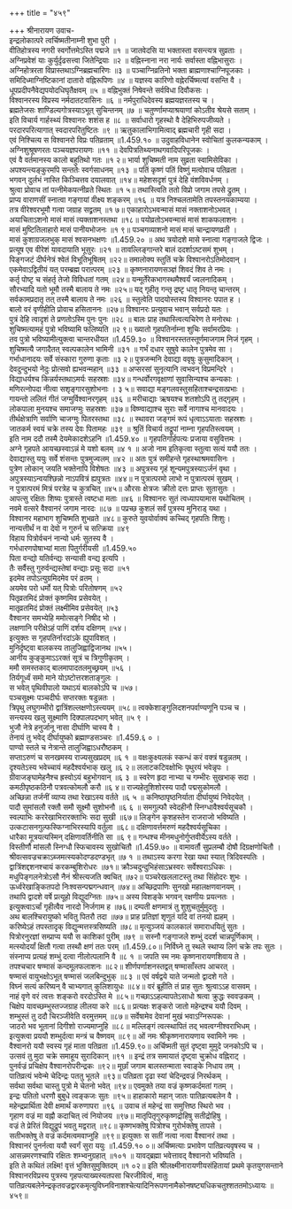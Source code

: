 +++
title = "४५९"

+++
श्रीनारायण उवाच-  
इन्द्रलोकात्परे त्वर्चिष्मतीनाम्नी शुभा पुरी ।  
वीतिहोत्रस्य नगरी स्वर्गोत्तमेऽस्ति पद्मजे ॥१ ॥
जातवेदसि या भक्तास्ता वसन्त्यत्र सुव्रताः ।  
अग्निप्रवेशं याः कुर्युर्दृढसत्त्वा जितेन्द्रियाः ॥२ ॥
वह्निस्नाना नरा नार्यः सर्वास्ता वह्निभासुराः ।  
अग्निहोत्ररता विप्रास्तथाऽग्निब्रह्मचारिणः ॥३ ॥
पञ्चाग्निव्रतिनो भक्ता ब्राह्मणाश्चाग्निपूजकाः ।  
समिदिध्माग्निष्टिकानां दातारो वह्निरूपिणः ॥४ ॥
यज्ञस्य कारिणो वह्नेरर्चिष्मत्यां वसन्ति वै ।  
धूपप्रदीपनैवेद्यपयोदधिघृतैक्षवम् ॥५ ॥
वह्निभुक्तं निषेवन्ते सर्वविधा दिवौकसः ।  
विश्वानरस्य विप्रस्य नर्मदातटवासिनः ॥६ ॥
नर्मपुराधिदेवस्य ब्रह्मयज्ञरतस्य च ।  
ब्रह्मतेजसः शाण्डिल्यगोत्रस्याऽभूत् सुचिन्तनम् ॥७ ॥
चतुर्ण्णामप्याश्रयाणां कोऽतीव श्रेयसे सताम् ।  
इति विचार्य गार्हस्थ्यं विश्वानरः शशंस ह ॥८ ॥
सर्वाधारो गृहस्थो वै देहिभिरुपजीव्यते ।  
परदारपरित्यागात् स्वदारपरितुष्टितः ॥९ ॥
ऋतुकालाभिगामित्वाद् ब्रह्मचारी गृही सदा ।  
एवं निश्चित्य स विश्वानरो विप्रः पतिव्रताम् ॥1.459.१० ॥
उदुवाहविधानेन स्वोचितां कुलकन्यकाम् ।  
अग्निशुश्रूषणरतः पञ्चयज्ञपरायणः ॥११ ॥
देवपित्रतिथ्यनाथगवादिपरिपूजकः ।  
एवं वै वर्तमानस्य कालो बहुतिथो गतः ॥१ २॥
भार्या शुचिष्मती नाम सुव्रता स्वामिसेविका ।  
अपश्यन्त्यङ्कुरमपि सन्ततेः स्वर्गसाधनम् ॥१३ ॥
पतिं कृष्णं पतिं विष्णुं मत्वोवाच पतिव्रता ।  
भगवन् दुर्लभं नास्ति किञ्चित्तव दयालवात् ॥१४॥
महेशसदृशं पुत्रं देहि वंशविवर्धनम् ।  
श्रुत्वा प्रोवाच तां पत्नीमेकपत्नीव्रते स्थितः ॥१ ५॥
तथास्त्विति ततो विप्रो जगाम तपसे द्रुतम् ।  
प्राप्य वाराणसीं स्नात्वा गङ्गायां वीक्ष्य शङ्करम् ॥१६ ॥
यत्र निश्चलतामेति तपस्तनयकाम्यया ।  
तत्र वीरेश्वरभूमौ गत्वा जग्राह सद्व्रतम् ॥१ ७॥
एकाहारोऽभवन्मासं मासं नक्ताशनोऽभवत् ।  
अयाचिताऽशनो मासं मासं त्यक्ताशनस्तथा ॥१८॥
पयोव्रतोऽभवन्मासं मासं शाकफलाशनः ।  
मासं मुष्टितिलाहारो मासं पानीयभोजनः ॥१ ९॥
पञ्चगव्याशनो मासं मासं चान्द्रायणव्रती ।  
मासं कुशाग्रजलभुक् मासं श्वसनभक्षणः ॥1.459.२० ॥
अथ त्रयोदशे मासे स्नात्वा गङ्गाजले द्विजः ।  
प्रत्यूष एव वीरेशं यावदायाति भूसुरः ॥२१ ॥
तावल्लिङ्गान्तरे बालं ददर्शाऽष्टसमं शुभम् ।  
पिङ्गजटं दीर्घनेत्रं श्वेतं विभूतिभूषितम् ॥२२॥
तमालोक्य स्तुतिं चक्रे विश्वानरोऽतिमोदवान् ।  
एकमेवाऽद्वितीयं यत् परम्ब्रह्म परात्परम् ॥२३ ॥
कृष्णनारायणसञ्ज्ञं शिवदं शिव ते नमः ।  
कर्तृ पोष्टृ च संहर्तृ तेजो विविधतां गतम् ॥२४॥
यन्मूर्तेरेकभागस्थमैश्वर्यं ज्वलनादिकम् ।  
सौरभ्यादि यतो भूमौ तस्मै बालाय ते नमः ॥२५॥
यद् गृहीतृ गन्तृ द्रष्टृ धातृ नियन्तृ चान्तरम् ।  
सर्वकामप्रदातृ तत् तस्मै बालाय ते नमः ॥२६ ॥
स्तुत्वेति पादयोस्तस्य विश्वानरः पपात ह ।  
बालो वरं वृणीहीति प्रोवाच हसिताननः ॥२७॥
विश्वानरः प्रत्युवाच भवान् सर्वप्रदो यतः ।  
पुत्रं देहि त्वादृशं ते प्रणतोऽस्मि पुनः पुनः ॥२८ ॥
बालः प्राह तथास्त्वित्यचिरेण ते मनोरथः ।  
शुचिष्मत्यामहं पुत्रो भविष्यामि फलिष्यति ॥२ ९॥
ख्यातो गृहपतिर्नाम्ना शुचिः सर्वामरप्रियः ।  
तव पुत्रो भविष्यामीत्युक्त्वा चान्तरधीयत ॥1.459.३० ॥
विश्वानरस्ततस्तूर्णमाजगाम निजं गृहम् ।  
शुचिष्मत्यै जगादैतत् स्वल्पकालेन भामिनी ॥३१ ॥
गर्भं दधार सुषुवे कालेन पुत्रमेव सा ।  
गर्भाधानादयः सर्वे संस्कारा गुरुणा कृताः ॥३ २॥
पुत्रजन्मनि देवाद्या ववृषुः कुसुमादिकान् ।  
देवदुन्दुभयो नेदुः प्रोत्सवो ह्यभवन्महान् ॥३३ ॥
अप्सरसां सुनृत्यानि त्वभवन् विप्रमन्दिरे ।  
विद्याधर्यश्च किन्नर्यस्तथाऽमर्यः सहस्रशः ॥३४॥
गन्धर्वोरगवृक्षाणां सुवासिन्यश्च कन्यकाः ।  
मणिरत्नोपदा नीत्वा सशृङ्गारसुशोभनाः । ३ ५॥
सवाद्या मङ्गलवस्तुसहिताश्चन्द्रसत्प्रभाः ।  
गायन्तो ललितं गीतं जग्मुर्विश्वानरगृहम् ॥३६ ॥
मरीचाद्याः ऋषयश्च शतशोऽपि तु तद्गृहम् ।  
लोकपाला मुनयश्च समाजग्मुः सहस्रशः ॥३७॥
विष्ण्वाद्याश्च सुराः सर्वे नागाश्च मानवादयः ।  
तीर्थक्षेत्राणि सर्वाणि चाजग्मुः पितरस्तथा ॥३८ ॥
स्थावरा जङ्गमं रूपं धृत्वाऽऽयाताः सहस्रशः ।  
जातकर्म स्वयं चक्रे तस्य देवः पितामहः ॥३९ ॥
श्रुतिं विचार्य तद्रूपां नाम्ना गृहपतिस्त्वयम् ।  
इति नाम ददौ तस्मै देयमेकादशेऽहनि ॥1.459.४० ॥
गृहपतिर्गार्हपत्यः प्रजाया वसुवित्तमः ।  
अग्ने गृहपते आयच्छस्वाऽन्नं मे यशो बलम् ॥४ १ ॥
अजो नाम इतिकृत्वा स्तुत्वा सत्यं ययौ ततः ।  
देवाद्यास्तु ययुः सर्वे शंसन्तः पुत्रमुज्वलम् ॥४२ ॥
अतः पुत्रं समीहन्ते गृहस्थाश्रमवासिनः ।  
पुत्रेण लोकान् जयति भक्तेनापि विशेषतः ॥४३ ॥
अपुत्रस्य गृहं शून्यमपुत्रस्याऽर्जनं वृथा ।  
अपुत्रस्याऽन्वयश्छिन्नो नाऽपवित्रं ह्यपुत्रतः ॥४४॥
न पुत्रात्परमो लाभो न पुत्रात्परमं सुखम् ।  
न पुत्रात्परमं मित्रं परत्रेह च कुत्रचित् ॥४५॥
औरसः क्षेत्रजः क्रीतो दत्तः प्राप्तः सुतासुतः ।  
आपत्सु रक्षितः शिष्यः पुत्रास्ते त्वष्टधा मताः ॥४६ ॥
विश्वानरः सुतं त्वध्यापयामास यथोचितम् ।  
नवमे वत्सरे वैश्वानरं जगाम नारदः ॥८७ ॥
पप्रच्छ कुशलं सर्वं पुत्रस्य मुनिराड् यथा ।  
विश्वानर महाभाग शुचिष्मति शुभव्रते ॥४८॥
कुरुते युवयोर्वाक्यं कच्चिद् गृहपतिः शिशुः।  
नान्यत्तीर्थं न वा देवो न गुरुर्न च सत्क्रिया ॥४९  
विहाय पित्रोर्वचनं नान्यो धर्मः सुतस्य वै ।  
गर्भधारणपोषाभ्यां माता पितुर्गरीयसी ॥1.459.५०  
पिता वन्द्यो यतिर्वन्द्यः सन्यासी वन्द्य इत्यपि ।  
तैः सर्वैस्तु गुरुर्वन्द्यस्तेषां वन्द्याः प्रसूः सदा ॥५१  
इदमेव तपोऽत्युग्रमिदमेव परं व्रतम् ।  
अयमेव परो धर्मो यत् पित्रोः परितोषणम् ॥५२  
पितृव्रतमिदं प्रोक्तं कृष्णमिव प्रसेवयेत् ।  
मातृव्रतमिदं प्रोक्तं लक्ष्मीमिव प्रसेवयेत् ॥५३  
वैश्वानर समभ्येहि ममोत्सङ्गे निषीद भो ।  
लक्षणानि परीक्षेऽहं पाणिं दर्शय दक्षिणम् ॥५४।  
इत्युक्तः स गृहपतिर्नारदांऽके ह्युपाविशत् ।  
मुनिर्दृष्ट्वा बालकस्य तालुजिह्वाद्विजानथ ॥५५।  
आनीय कुङ्कुमाऽऽरक्तं सूत्रं च त्रिगुणीकृतम् ।  
ममौ समस्तकाद् बालमापादतलमुच्छ्रयम् ॥५६ ।  
तिर्यगूर्ध्वं समो माने योऽष्टोत्तरशताङ्गुलः ।  
स भवेत् पृथिवीपालो यथाऽयं बालकोऽपि च ॥५७।  
पञ्चसूक्ष्मः पञ्चदीर्घः सप्तरक्तः षडुन्नतः ।  
त्रिपृथु लघुगम्भीरो द्वात्रिंशल्लक्षणोऽस्त्ययम् ॥५८॥
त्वक्केशाङ्गुलिदशनपर्वाण्यणूनि पञ्च च ।  
सन्त्यस्य खलु सूक्ष्माणि दिक्पालपदभाग् भवेत् ॥५ ९ ।  
भुजौ नेत्रे हनुर्जानू नासा दीर्घाणि चास्य वै ।  
तेनायं तु भवेद् दीर्घायुष्को ब्रह्माण्डसञ्चरः ॥1.459.६ ० ।  
पाण्यो स्तले च नेत्रान्ते तालुजिह्वाऽधरौष्ठकम् ।  
सप्ताऽरुणं च सनखमस्य राज्यसुखप्रदम् ॥६ १ ॥
वक्षःकुक्ष्यलकं स्कन्धं करं वक्त्रं षडुन्नतम् ।  
दृश्यतेऽस्य भवेच्चायं महदैश्वर्यभाक् खलु ॥६ २॥
ललाटकटिवक्षोभिः पृथुरयं भवेन्नृपः ।  
ग्रीवाजङ्घामेहनैश्च ह्रस्वोऽयं बहुभोगवान् ॥६ ३ ॥
स्वरेण हृदा नाभ्या च गम्भीरः सुखभाक् सदा ।  
कमठीपृष्ठकठिनौ पत्रवत्कोमलौ करौ ॥६ ४॥
राज्यहेतूशिशोरस्य पादौ पद्मसुकोमलौ ।  
अच्छिन्ना तर्जनीं व्याप्य तथा रेखाऽस्य वर्तते ॥६ ५ ॥
कनिष्ठापृष्ठनिर्याता दीर्घायुष्यं निवेदयेत् ।  
पादौ सुमांसलौ रक्तौ समौ सूक्ष्मौ सुशोभनौ ॥६ ६ ॥
समगुल्फौ स्वेदहीनौ स्निग्धावैश्वर्यसूचकौ ।  
स्वल्पाभिः कररेखाभिरारक्ताभिः सदा सुखी ॥६७॥
लिङ्गेन कृशहस्तेन राजराजो भविष्यति ।  
उत्कटासनगुल्फस्फिग्नाभिरस्यापि वर्तुला ॥६८॥
दक्षिणावर्त्तमरुणं महदैश्वर्यसूचिका ।  
धारैका मूत्रयत्यस्मिन् दक्षिणावर्तिनीति सा ॥६ ९॥
गन्धश्च मीनमधुनोर्गुप्तवीर्येऽस्य वर्तते ।  
विस्तीर्णौ मांसलौ स्निग्धौ स्फिचावस्य सुखोचितौ ॥1.459.७० ॥
वामावर्तौ सुप्रलम्बौ दोषौ दिग्रक्षणोचितौ ।  
श्रीवत्सवज्रचक्राऽब्जमत्स्यकोदण्डदण्डभृत् ॥७ १ ॥
तथाऽस्य करगा रेखा यथा स्यात् त्रिदिवस्पतिः ।  
द्वात्रिंशद्दशनश्चायं करकम्बुशिरोधरः ॥७१॥
क्रौञ्चदुन्दुभिहंसाऽभ्रस्वरः सर्वेश्वराऽधिकः ।  
मधुपिङ्गलनेत्रोऽसौ नैनं श्रीस्त्यजति क्वचित् ॥७२॥
पञ्चरेखललाटस्तु तथा सिंहोदरः शुभः ।  
ऊर्ध्वरेखाङ्कितपदो निःश्वसन्पद्मगन्धवान् ॥७४॥
अच्छिद्रपाणिः सुनखो महालक्षणवानयम् ।  
तथापि द्वादशे वर्षे प्रत्यूहो विद्युदग्नितः ॥७५॥
अस्य विशङ्के भगवन् रक्षणीयः प्रयत्नतः ।  
इत्युक्त्वाऽर्चां गृहीत्वैव नारदो निर्जगाम ह ॥७६॥
दम्पती क्षणमात्रं तु शुशुचतुर्मुमुदतुः ।  
अथ बालश्चिरायुष्को भवितु पितरौ तदा ॥७७॥
प्राह प्रतिज्ञां शृणुतं यदि वां तनयो ह्यहम् ।  
करिष्येऽहं तपस्तादृक् विद्युन्मत्तस्त्रसिष्यति ॥७८॥
मृत्युञ्जयं कालकालं समाराधयितुं सुतः ।  
पित्रोरनुरज्ञां सम्प्राप्य ययौ स काशिकां पुरीम् ॥७९ ॥
सस्नौ गङ्गाजले शम्भुं ददर्श चान्नपूर्णिकाम् ।  
मत्स्योदर्यां क्षितौ गत्वा तस्थौ क्षणं ततः परम् ॥1.459.८०॥
निर्विघ्ने तु स्थले स्थाप्य लिगं चक्रे तपः सुतः ।  
संस्नाप्य प्रत्यहं शम्भुं दत्वा नीलोत्पलानि वै ॥८ १ ॥
जपति स्म नमः कृष्णनारायणशिवाय ते ।  
तपश्चचार षण्मासं कन्दमूलफलाशनः ॥८२॥
शीर्णपर्णाशनस्तद्वत् षण्मासाँस्तप आचरत् ।  
षण्मासं वायुभक्षोऽभूत् षण्मासं जलबिन्दुभुक् ॥८३ ॥
एवं वर्षद्वये याते जन्मतो द्वादशे गते ।  
विघ्नं सत्यं करिष्यन् वै चाभ्यगात् कुलिशायुधः ॥८४॥
वरं ब्रूहीति तं प्राह सुतः श्रुत्वाऽऽह वासवम् ।  
नाहं वृणे वरं त्वत्तः शङ्करो वरदोऽस्ति मे ॥८५॥
गच्छाऽऽहल्यापतेऽसाधो श्रत्वा क्रुद्धः स्ववज्रकम् ।  
चिक्षेप यावच्छम्भुस्तज्जग्राह लीलया करे ॥८६॥
प्रत्यक्षः शङ्करो जातो महेन्द्रश्च ययौ दिवम् ।  
शम्भुस्तं तु ददौ चिरञ्जीवेति वरमुत्तमम् ॥८७॥
सर्वेषामेव देवानां मुखं भवाऽग्निरूपकः ।  
जाठरो भव भूतानां दिगीशो राज्यमाप्नुहि ॥८८॥
मल्लिङ्गं त्वत्स्थापितं तद् भवत्वग्नीश्वराभिधम् ।  
इत्युक्त्वा प्रययौ शम्भुर्दत्वा मन्त्रं च वैष्णवम् ॥८९॥
ओं नमः श्रीकृष्णनारायणाय स्वामिने नमः ।  
वैश्वानरो ययौ स्वस्य गृहं माता पतिव्रता ॥1.459.९०॥
अर्चिष्मती सुतं दृष्ट्वा मुमुदे जनकोऽपि च ।  
उत्सवं तु मुदा चक्रे समाहूय सुरादिकान् ॥९१ ॥
इन्द्रं तत्र समायातं दृष्ट्वा चुक्रोध वह्निराट् ।  
पुनर्वज्रं प्रचिक्षेप वैश्वानरोपरीन्द्रकः ॥९२॥
मूर्छां जगाम बालस्तन्माता स्वाङ्के निधाय तम् ।  
पातिव्रत्यं भवेन्मे चेदिन्द्रः पततु भूतले ॥९३॥
पतिव्रता दृढा स्यां चेदिन्द्रवज्रं निरर्थकम् ।  
सर्वथा सर्वथा चास्तु पुत्रो मे चेतनो भवेत् ॥९४॥
एवमुक्ते तया वज्रं कृष्णकर्दमतां गतम् ।  
इन्द्रः पतितो धरणौ बुबुधे त्वङ्कजः सुतः ॥९५॥
हाहाकारो महान् जातः पातिव्रत्यबलेन वै ।  
महेन्द्रप्रार्थिता देवी क्षमार्थं करुणापरा ॥९६ ॥
उवाच तं महेन्द्रं सा समुत्तिष्ठ स्थिरो भव ।  
गृहाण वज्रं मा वह्नौ कदाचित् त्वं नियोजय ॥९७॥
मातृपितृगुरुकृष्णद्रोहिषु सतीद्रोहिषु ।  
वज्रं ते प्रेरितं विद्युद्रूपं भवतु मद्वरात् ॥९८॥
कृष्णभक्तेषु पित्रोश्च गुरोर्भक्तेषु तापसे ।  
सतीभक्तेषु ते वज्रं कर्दमत्वमवाप्नुहि ॥९९॥
इत्युक्तः स सतीं नत्वा नत्वा वैश्वानरं तथा ।  
विश्वानरं पुनर्नत्वा ययौ स्वर्गं सुरा ययुः ॥1.459.१० ०॥
अर्चिष्मत्याः प्रभावेण पातिव्रत्यवृषस्य च ।  
आसन्नमरणश्चापि रक्षितः शम्भ्वनुग्रहात् ॥१०१ ॥
यावद्ब्रह्मा भवेत्तावद् वैश्वानरो भविष्यति ।  
इति ते कथितं लक्ष्मि! वृत्तं भुक्तिसुमुक्तिदम् ॥१ ०२॥
इति श्रीलक्ष्मीनारायणीयसंहितायां प्रथमे कृतयुगसन्ताने विश्वानरविप्रस्य पुत्रस्य गृहपत्याख्यस्यतपसा चिरजीवित्वं, मातुः पातिव्रत्यबलेनेन्द्रकृतवज्रद्वारकमृत्युविघ्नविनाशश्चेत्यादिनिरूपणनामैकोनषष्ट्यधिकचतुश्शततमोऽध्यायः ॥४५९॥
    
